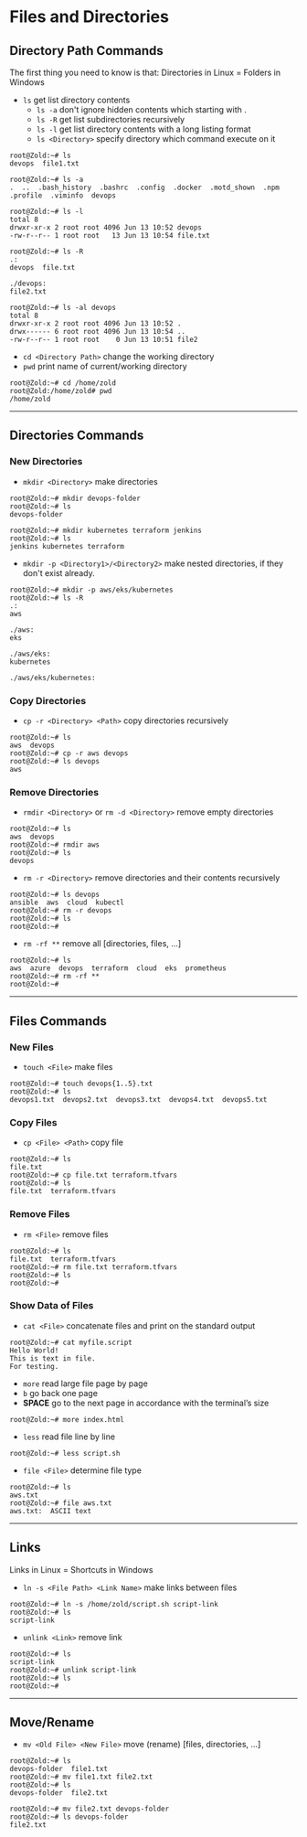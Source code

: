 # Files and Directories

## Directory Path Commands

The first thing you need to know is that: Directories in Linux = Folders in Windows

* `ls` get list directory contents
  * `ls -a` don't ignore hidden contents which starting with .
  * `ls -R` get list subdirectories recursively
  * `ls -l` get list directory contents with a long listing format
  * `ls <Directory>` specify directory which command execute on it

``` console
root@Zold:~# ls
devops  file1.txt

root@Zold:~# ls -a
.  ..  .bash_history  .bashrc  .config  .docker  .motd_shown  .npm  .profile  .viminfo  devops

root@Zold:~# ls -l
total 8
drwxr-xr-x 2 root root 4096 Jun 13 10:52 devops
-rw-r--r-- 1 root root   13 Jun 13 10:54 file.txt

root@Zold:~# ls -R
.:
devops  file.txt

./devops:
file2.txt

root@Zold:~# ls -al devops
total 8
drwxr-xr-x 2 root root 4096 Jun 13 10:52 .
drwx------ 6 root root 4096 Jun 13 10:54 ..
-rw-r--r-- 1 root root    0 Jun 13 10:51 file2
```

* `cd <Directory Path>` change the working directory
* `pwd` print name of current/working directory

``` console
root@Zold:~# cd /home/zold
root@Zold:/home/zold# pwd
/home/zold
```

***

## Directories Commands

### New Directories

* `mkdir <Directory>` make directories

``` console
root@Zold:~# mkdir devops-folder
root@Zold:~# ls
devops-folder

root@Zold:~# mkdir kubernetes terraform jenkins
root@Zold:~# ls
jenkins kubernetes terraform
```

* `mkdir -p <Directory1>/<Directory2>` make nested directories, if they don't exist already.

``` console
root@Zold:~# mkdir -p aws/eks/kubernetes
root@Zold:~# ls -R
.:
aws

./aws:
eks

./aws/eks:
kubernetes

./aws/eks/kubernetes:
```

### Copy Directories

* `cp -r <Directory> <Path>` copy directories recursively

``` console
root@Zold:~# ls
aws  devops
root@Zold:~# cp -r aws devops
root@Zold:~# ls devops
aws
```

### Remove Directories

* `rmdir <Directory>` or `rm -d <Directory>` remove empty directories

``` console
root@Zold:~# ls
aws  devops
root@Zold:~# rmdir aws
root@Zold:~# ls
devops
```

* `rm -r <Directory>` remove directories and their contents recursively

``` console
root@Zold:~# ls devops
ansible  aws  cloud  kubectl
root@Zold:~# rm -r devops
root@Zold:~# ls
root@Zold:~#
```

* `rm -rf **` remove all [directories, files, ...]

``` console
root@Zold:~# ls
aws  azure  devops  terraform  cloud  eks  prometheus
root@Zold:~# rm -rf **
root@Zold:~#
```

***

## Files Commands

### New Files

* `touch <File>` make files

``` console
root@Zold:~# touch devops{1..5}.txt
root@Zold:~# ls
devops1.txt  devops2.txt  devops3.txt  devops4.txt  devops5.txt
```

### Copy Files

* `cp <File> <Path>` copy file

``` console
root@Zold:~# ls
file.txt
root@Zold:~# cp file.txt terraform.tfvars
root@Zold:~# ls
file.txt  terraform.tfvars
```

### Remove Files

* `rm <File>` remove files

``` console
root@Zold:~# ls
file.txt  terraform.tfvars
root@Zold:~# rm file.txt terraform.tfvars
root@Zold:~# ls
root@Zold:~#
```

### Show Data of Files

* `cat <File>` concatenate files and print on the standard output

``` console
root@Zold:~# cat myfile.script
Hello World!
This is text in file.
For testing.
```

* `more` read large file page by page
* `b` go back one page
* **SPACE** go to the next page in accordance with the terminal’s size

``` console
root@Zold:~# more index.html
```

* `less` read file line by line

``` console
root@Zold:~# less script.sh
```

* `file <File>` determine file type

``` console
root@Zold:~# ls
aws.txt
root@Zold:~# file aws.txt
aws.txt:  ASCII text
```

***

## Links

Links in Linux = Shortcuts in Windows

* `ln -s <File Path> <Link Name>` make links between files

``` console
root@Zold:~# ln -s /home/zold/script.sh script-link
root@Zold:~# ls
script-link
```

* `unlink <Link>` remove link

``` console
root@Zold:~# ls
script-link
root@Zold:~# unlink script-link
root@Zold:~# ls
root@Zold:~#
```

***

## Move/Rename

* `mv <Old File> <New File>` move (rename) [files, directories, ...]

``` console
root@Zold:~# ls
devops-folder  file1.txt
root@Zold:~# mv file1.txt file2.txt
root@Zold:~# ls
devops-folder  file2.txt

root@Zold:~# mv file2.txt devops-folder
root@Zold:~# ls devops-folder
file2.txt
```
